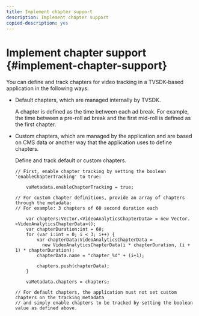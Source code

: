 ```yaml
---
title: Implement chapter support
description: Implement chapter support
copied-description: yes
---
```


# Implement chapter support {#implement-chapter-support}

You can define and track chapters for video tracking in a TVSDK-based application in the following ways:

* Default chapters, which are managed internally by TVSDK.

  A chapter is defined as the time between each ad break. For example, the time between a pre-roll ad break and the first mid-roll is defined as the first chapter. 
* Custom chapters, which are managed by the application and are based on CMS data or another way that the application uses to define chapters.

  Define and track default or custom chapters.

   ```
   // First, enable chapter tracking by setting the boolean 'enableChapterTracking' to true: 
    
       vaMetadata.enableChapterTracking = true; 
     
   // For custom chapter definitions, provide an array of chapters through the metadata:  
   // For example: 3 chapters of 60 second duration each 
    
       var chapters:Vector.<VideoAnalyticsChapterData> = new Vector.<VideoAnalyticsChapterData>(); 
       var chapterDuration:int = 60; 
       for (var i:int = 0; i < 3; i++) { 
           var chapterData:VideoAnalyticsChapterData =  
             new VideoAnalyticsChapterData(i * chapterDuration, (i + 1) * chapterDuration); 
           chapterData.name = "chapter_%d" + (i+1); 
     
           chapters.push(chapterData); 
       } 
     
       vaMetadata.chapters = chapters; 
     
   // For default chapters, the application must not set custom chapters on the tracking metadata  
   // and simply enable chapters to be tracked by setting the boolean value as defined above. 
   ```

